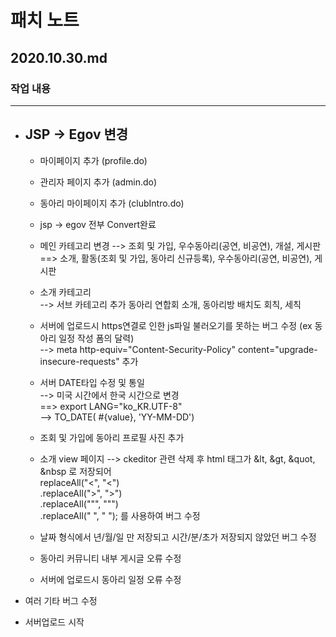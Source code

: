 # 패치 노트
## 2020.10.30.md
###  작업 내용
---
  
- JSP -> Egov 변경
  -
   - 마이페이지 추가 (profile.do)
   - 관리자 페이지 추가 (admin.do)
   - 동아리 마이페이지 추가 (clubIntro.do)
   - jsp -> egov 전부 Convert완료
   - 메인 카테고리 변경
	   --> 조회 및 가입, 우수동아리(공연, 비공연), 개설, 게시판  
	     ==> 소개, 활동(조회 및 가입, 동아리 신규등록), 우수동아리(공연, 비공연), 게시판  
   - 소개 카테고리  
 	      --> 서브 카테고리 추가 동아리 연합회 소개, 동아리방 배치도 회칙, 세칙 
        
   - 서버에 업로드시 https연결로 인한 js파일 불러오기를 못하는 버그 수정 (ex 동아리 일정 작성 폼의 달력)  
	   --> meta http-equiv="Content-Security-Policy" content="upgrade-insecure-requests" 추가

   - 서버 DATE타입 수정 및 통일  
     --> 미국 시간에서 한국 시간으로 변경  
        ==> export LANG="ko_KR.UTF-8"  
     --> TO_DATE( #{value}, 'YY-MM-DD')  

   - 조회 및 가입에 동아리 프로필 사진 추가 
   
   - 소개 view 페이지
	    --> ckeditor 관련 삭제 후 html 태그가 &lt, &gt, &quot, &nbsp 로 저장되어  
         replaceAll("&lt;", "<")  
        .replaceAll("&gt;", ">")  
        .replaceAll("&quot;", "\"")  
        .replaceAll("&nbsp;", " "); 를 사용하여 버그 수정  
   - 날짜 형식에서 년/월/일 만 저장되고 시간/분/초가 저장되지 않았던 버그 수정
   - 동아리 커뮤니티 내부 게시글 오류 수정
   - 서버에 업로드시 동아리 일정 오류 수정

 - 여러 기타 버그 수정
 - 서버업로드 시작

